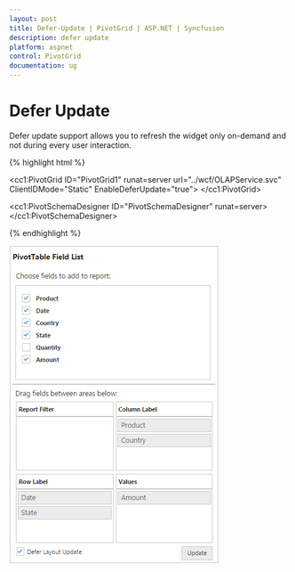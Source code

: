 ```yaml
---
layout: post
title: Defer-Update | PivotGrid | ASP.NET | Syncfusion
description: defer update
platform: aspnet
control: PivotGrid
documentation: ug
---
```


# Defer Update

Defer update support allows you to refresh the widget only on-demand and not during every user interaction.

{% highlight html %}

<cc1:PivotGrid ID="PivotGrid1" runat=server url="../wcf/OLAPService.svc" ClientIDMode="Static" EnableDeferUpdate="true">
    <ClientSideEvents AfterServiceInvoke="OnAfterServiceInvoke" /> </cc1:PivotGrid>
   
<cc1:PivotSchemaDesigner ID="PivotSchemaDesigner" runat=server></cc1:PivotSchemaDesigner>

{% endhighlight %}

![](Defer-Update_images/Defer-Update_images1.png)

